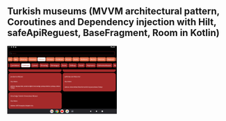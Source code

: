 

## Turkish museums (MVVM architectural pattern, Coroutines and Dependency injection with Hilt, safeApiReguest, BaseFragment, Room in Kotlin)

<img src="./Screen.png" alt="Screen" width="50%" height="50%"> 